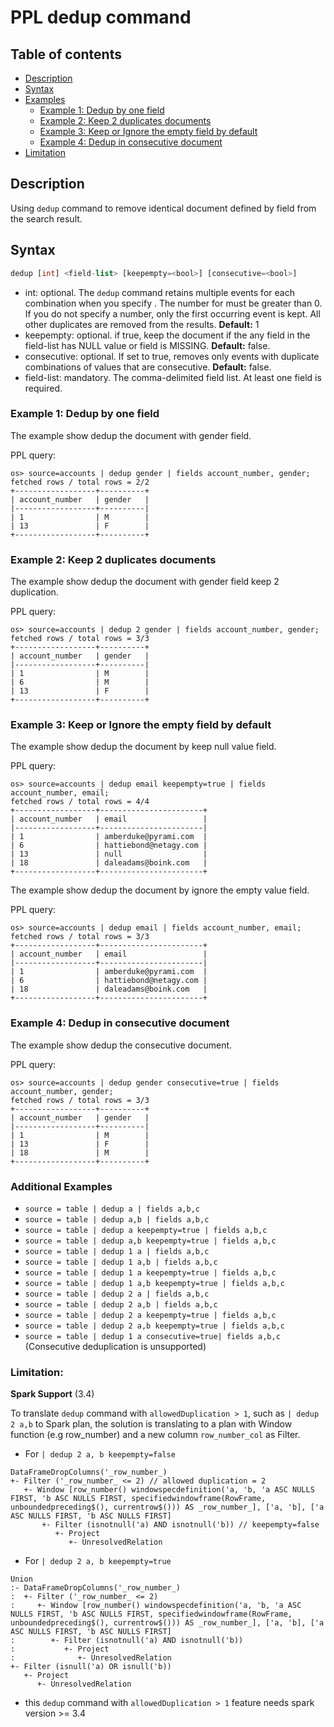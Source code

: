 # PPL dedup command

## Table of contents

- [Description](#description)
- [Syntax](#syntax)
- [Examples](#examples)
    - [Example 1: Dedup by one field](#example-1-dedup-by-one-field)
    - [Example 2: Keep 2 duplicates documents](#example-2-keep-2-duplicates-documents)
    - [Example 3: Keep or Ignore the empty field by default](#example-3-keep-or-ignore-the-empty-field-by-default)
    - [Example 4: Dedup in consecutive document](#example-4-dedup-in-consecutive-document)
- [Limitation](#limitation)

## Description

Using `dedup` command to remove identical document defined by field from the search result.

## Syntax

```sql
dedup [int] <field-list> [keepempty=<bool>] [consecutive=<bool>]
```

* int: optional. The ``dedup`` command retains multiple events for each combination when you specify <int>. The number for <int> must be greater than 0. If you do not specify a number, only the first occurring event is kept. All other duplicates are removed from the results. **Default:** 1
* keepempty: optional. if true, keep the document if the any field in the field-list has NULL value or field is MISSING. **Default:** false.
* consecutive: optional. If set to true, removes only events with duplicate combinations of values that are consecutive. **Default:** false.
* field-list: mandatory. The comma-delimited field list. At least one field is required.


### Example 1: Dedup by one field

The example show dedup the document with gender field.

PPL query:

    os> source=accounts | dedup gender | fields account_number, gender;
    fetched rows / total rows = 2/2
    +------------------+----------+
    | account_number   | gender   |
    |------------------+----------|
    | 1                | M        |
    | 13               | F        |
    +------------------+----------+

### Example 2: Keep 2 duplicates documents

The example show dedup the document with gender field keep 2 duplication.

PPL query:

    os> source=accounts | dedup 2 gender | fields account_number, gender;
    fetched rows / total rows = 3/3
    +------------------+----------+
    | account_number   | gender   |
    |------------------+----------|
    | 1                | M        |
    | 6                | M        |
    | 13               | F        |
    +------------------+----------+

### Example 3: Keep or Ignore the empty field by default

The example show dedup the document by keep null value field.

PPL query:

    os> source=accounts | dedup email keepempty=true | fields account_number, email;
    fetched rows / total rows = 4/4
    +------------------+-----------------------+
    | account_number   | email                 |
    |------------------+-----------------------|
    | 1                | amberduke@pyrami.com  |
    | 6                | hattiebond@netagy.com |
    | 13               | null                  |
    | 18               | daleadams@boink.com   |
    +------------------+-----------------------+


The example show dedup the document by ignore the empty value field.

PPL query:

    os> source=accounts | dedup email | fields account_number, email;
    fetched rows / total rows = 3/3
    +------------------+-----------------------+
    | account_number   | email                 |
    |------------------+-----------------------|
    | 1                | amberduke@pyrami.com  |
    | 6                | hattiebond@netagy.com |
    | 18               | daleadams@boink.com   |
    +------------------+-----------------------+


### Example 4: Dedup in consecutive document

The example show dedup the consecutive document.

PPL query:

    os> source=accounts | dedup gender consecutive=true | fields account_number, gender;
    fetched rows / total rows = 3/3
    +------------------+----------+
    | account_number   | gender   |
    |------------------+----------|
    | 1                | M        |
    | 13               | F        |
    | 18               | M        |
    +------------------+----------+


### Additional Examples

- `source = table | dedup a | fields a,b,c`
- `source = table | dedup a,b | fields a,b,c`
- `source = table | dedup a keepempty=true | fields a,b,c`
- `source = table | dedup a,b keepempty=true | fields a,b,c`
- `source = table | dedup 1 a | fields a,b,c`
- `source = table | dedup 1 a,b | fields a,b,c`
- `source = table | dedup 1 a keepempty=true | fields a,b,c`
- `source = table | dedup 1 a,b keepempty=true | fields a,b,c`
- `source = table | dedup 2 a | fields a,b,c`
- `source = table | dedup 2 a,b | fields a,b,c`
- `source = table | dedup 2 a keepempty=true | fields a,b,c`
- `source = table | dedup 2 a,b keepempty=true | fields a,b,c`
- `source = table | dedup 1 a consecutive=true| fields a,b,c` (Consecutive deduplication is unsupported)

### Limitation:

**Spark Support** (3.4)

To translate `dedup` command with `allowedDuplication > 1`, such as `| dedup 2 a,b` to Spark plan, the solution is translating to a plan with Window function (e.g row_number) and a new column `row_number_col` as Filter.
 
- For `| dedup 2 a, b keepempty=false`

```
DataFrameDropColumns('_row_number_)
+- Filter ('_row_number_ <= 2) // allowed duplication = 2
   +- Window [row_number() windowspecdefinition('a, 'b, 'a ASC NULLS FIRST, 'b ASC NULLS FIRST, specifiedwindowframe(RowFrame, unboundedpreceding$(), currentrow$())) AS _row_number_], ['a, 'b], ['a ASC NULLS FIRST, 'b ASC NULLS FIRST]
       +- Filter (isnotnull('a) AND isnotnull('b)) // keepempty=false
          +- Project
             +- UnresolvedRelation
```
- For `| dedup 2 a, b keepempty=true`
```
Union
:- DataFrameDropColumns('_row_number_)
:  +- Filter ('_row_number_ <= 2)
:     +- Window [row_number() windowspecdefinition('a, 'b, 'a ASC NULLS FIRST, 'b ASC NULLS FIRST, specifiedwindowframe(RowFrame, unboundedpreceding$(), currentrow$())) AS _row_number_], ['a, 'b], ['a ASC NULLS FIRST, 'b ASC NULLS FIRST]
:        +- Filter (isnotnull('a) AND isnotnull('b))
:           +- Project
:              +- UnresolvedRelation
+- Filter (isnull('a) OR isnull('b))
   +- Project
      +- UnresolvedRelation
```

 - this `dedup` command with `allowedDuplication > 1` feature needs spark version >= 3.4 